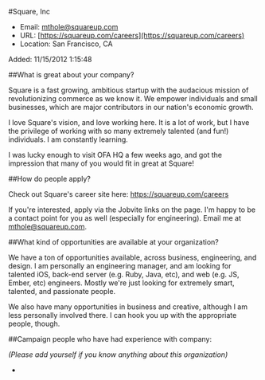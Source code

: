 
#Square, Inc

* Email: [mthole@squareup.com](mailto:mthole@squareup.com)
* URL: [https://squareup.com/careers](https://squareup.com/careers)
* Location: San Francisco, CA

Added: 11/15/2012 1:15:48

##What is great about your company?

Square is a fast growing, ambitious startup with the audacious mission of revolutionizing commerce as we know it. We empower individuals and small businesses, which are major contributors in our nation's economic growth.



I love Square's vision, and love working here.  It is a lot of work, but I have the privilege of working with so many extremely talented (and fun!) individuals. I am constantly learning.



I was lucky enough to visit OFA HQ a few weeks ago, and got the impression that many of you would fit in great at Square!

##How do people apply?

Check out Square's career site here: https://squareup.com/careers



If you're interested, apply via the Jobvite links on the page. I'm happy to be a contact point for you as well (especially for engineering). Email me at mthole@squareup.com.

##What kind of opportunities are available at your organization?

We have a ton of opportunities available, across business, engineering, and design. I am personally an engineering manager, and am looking for talented iOS, back-end server (e.g. Ruby, Java, etc), and web (e.g. JS, Ember, etc) engineers. Mostly we're just looking for extremely smart, talented, and passionate people.



We also have many opportunities in business and creative, although I am less personally involved there. I can hook you up with the appropriate people, though.

##Campaign people who have had experience with company:

*(Please add yourself if you know anything about this organization)*

* 


    